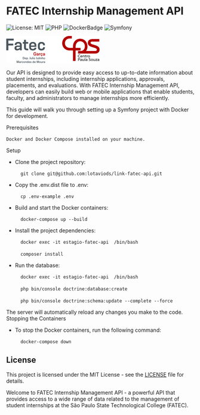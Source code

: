 # FATEC Internship Management API

![License: MIT](https://img.shields.io/badge/License-MIT-yellow.svg?style=for-the-badge&logo=appveyor)
![PHP](https://img.shields.io/badge/php-%23777BB4.svg?style=for-the-badge&logo=php&logoColor=white)
![DockerBadge](https://img.shields.io/badge/Docker-2496ED?style=for-the-badge&logo=docker&logoColor=white)
![Symfony](https://img.shields.io/badge/symfony-%23000000.svg?style=for-the-badge&logo=symfony&logoColor=white)

<img src="./images/fatec_logo.png" alt="logo" style="width:250px;height:72px;">

Our API is designed to provide easy access to up-to-date information about student internships, including internship
applications, approvals, placements, and evaluations. With FATEC Internship Management API, developers can easily build
web or mobile applications that enable students, faculty, and administrators to manage internships more efficiently.


This guide will walk you through setting up a Symfony project with Docker for development.

Prerequisites

    Docker and Docker Compose installed on your machine.

Setup

- Clone the project repository:

        git clone git@github.com:lotaviods/link-fatec-api.git


- Copy the .env.dist file to .env:

        cp .env-example .env

- Build and start the Docker containers:

        docker-compose up --build

- Install the project dependencies:

        docker exec -it estagio-fatec-api  /bin/bash

        composer install

- Run the database:

        docker exec -it estagio-fatec-api  /bin/bash

        php bin/console doctrine:database:create

        php bin/console doctrine:schema:update --complete --force

The server will automatically reload any changes you make to the code.
Stopping the Containers

- To stop the Docker containers, run the following command:

        docker-compose down

## License

This project is licensed under the MIT License - see the [LICENSE](LICENSE) file for details.

Welcome to FATEC Internship Management API - a powerful API that provides access to a wide range of data related to the
management of student internships at the São Paulo State Technological College (FATEC).

